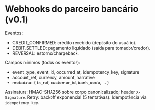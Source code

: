 # Webhooks do parceiro bancário (v0.1)
Eventos:
- CREDIT_CONFIRMED: crédito recebido (depósito do usuário).
- DEBIT_SETTLED: pagamento liquidado (saída para tomador/credor).
- REVERSAL: estorno/chargeback.

Campos mínimos (todos os eventos):
- event_type, event_id, occurred_at, idempotency_key, signature
- account_ref, currency, amount, narrative
- metadata: { tx_ref, customer_id, bank_code, ... }

Assinatura: HMAC-SHA256 sobre corpo canonicalizado; header `X-Signature`.
Retry: backoff exponencial (5 tentativas). Idempotência via `idempotency_key`.
